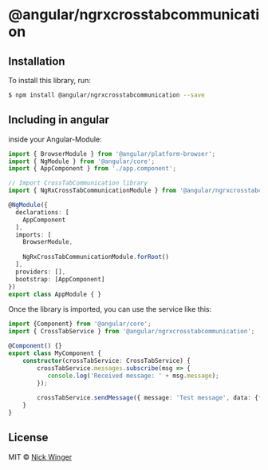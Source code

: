 # @angular/ngrxcrosstabcommunication

## Installation

To install this library, run:

```bash
$ npm install @angular/ngrxcrosstabcommunication --save
```

## Including in angular

inside your Angular-Module:

```typescript
import { BrowserModule } from '@angular/platform-browser';
import { NgModule } from '@angular/core';
import { AppComponent } from './app.component';

// Import CrossTabCommunication library
import { NgRxCrossTabCommunicationModule } from '@angular/ngrxcrosstabcommunication';

@NgModule({
  declarations: [
    AppComponent
  ],
  imports: [
    BrowserModule,
    
    NgRxCrossTabCommunicationModule.forRoot()
  ],
  providers: [],
  bootstrap: [AppComponent]
})
export class AppModule { }
```

Once the library is imported, you can use the service like this:

```typescript
import {Component} from '@angular/core';
import { CrossTabService } from '@angular/ngrxcrosstabcommunication';

@Component() {}
export class MyComponent {
    constructor(crossTabService: CrossTabService) {
        crossTabService.messages.subscribe(msg => {
           console.log('Received message: ' + msg.message); 
        });
        
        crossTabService.sendMessage({ message: 'Test message', data: {foo: 'bar'}});
    }
}
```

## License

MIT © [Nick Winger](mailto:nick@bit4bit.at)
